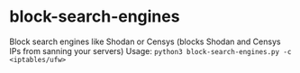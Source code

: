 # block-search-engines
Block search engines like Shodan or Censys (blocks Shodan and Censys IPs from sanning your servers)
Usage: `python3 block-search-engines.py -c <iptables/ufw>`
